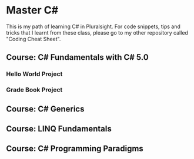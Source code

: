 # Master C# #

This is my path of learning C# in Pluralsight. For code snippets, tips and tricks that I learnt from these class, please go to my other repository called "Coding Cheat Sheet".

## Course: C# Fundamentals with C# 5.0

### Hello World Project

### Grade Book Project

## Course: C# Generics

## Course: LINQ Fundamentals

## Course: C# Programming Paradigms